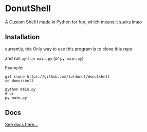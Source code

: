 # DonutShell

A Custom Shell I made in Python for fun, which means it sucks lmao

## Installation
currently, the Only way to use this program is to clone this repo

and run `python main.py` (or `py main.py`)

Example:

```sh-session
git clone https://github.com/loldonut/donutshell
cd donutshell

python main.py
# or
py main.py
```

## Docs

[See docs here...](https://github.com/loldonut/donutshell/blob/main/DOCS.md)
